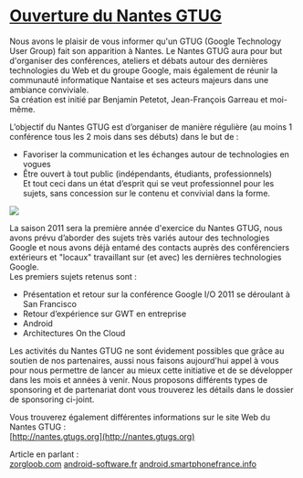 # [Ouverture du Nantes GTUG](https://bazinga-unit.blogspot.com/2011/02/ouverture-du-nantes-gtug.html)

Nous avons le plaisir de vous informer qu'un GTUG (Google Technology User Group) fait son apparition à Nantes. Le Nantes GTUG aura pour but d'organiser des conférences, ateliers et débats autour des dernières technologies du Web et du groupe Google, mais également de réunir la communauté informatique Nantaise et ses acteurs majeurs dans une ambiance conviviale.  
Sa création est initié par Benjamin Petetot, Jean-François Garreau et moi-même.  

L’objectif du Nantes GTUG est d’organiser de manière régulière (au moins 1 conférence tous les 2 mois dans ses débuts) dans le but de :  
- Favoriser la communication et les échanges autour de technologies en vogues  
- Être ouvert à tout public (indépendants, étudiants, professionnels)  
Et tout ceci dans un état d’esprit qui se veut professionnel pour les sujets, sans concession sur le contenu et convivial dans la forme.  

[![](https://sites.google.com/a/gtugs.org/nantes/_/rsrc/1309300502271/config/customLogo.gif?revision=10)](https://sites.google.com/a/gtugs.org/nantes/)  

La saison 2011 sera la première année d'exercice du Nantes GTUG, nous avons prévu d’aborder des sujets très variés autour des technologies Google et nous avons déjà entamé des contacts auprès des conférenciers extérieurs et "locaux" travaillant sur (et avec) les dernières technologies Google.  
Les premiers sujets retenus sont :  
- Présentation et retour sur la conférence Google I/O 2011 se déroulant à San Francisco  
- Retour d’expérience sur GWT en entreprise  
- Android  
- Architectures On the Cloud  

Les activités du Nantes GTUG ne sont évidement possibles que grâce au soutien de nos partenaires, aussi nous faisons aujourd'hui appel à vous pour nous permettre de lancer au mieux cette initiative et de se développer dans les mois et années à venir. Nous proposons différents types de sponsoring et de partenariat dont vous trouverez les détails dans le dossier de sponsoring ci-joint.  

Vous trouverez également différentes informations sur le site Web du Nantes GTUG :  
[http://nantes.gtugs.org](http://nantes.gtugs.org)  

Article en parlant :  
[zorgloob.com](http://www.zorgloob.com/2011/02/15/androidify-et-nouveau-groupe-des-utilisateurs-google-en-france/)
[android-software.fr](http://www.android-software.fr/news-ouverture-dun-nouveau-gtug-en-france-le-nantes-gtug)
[android.smartphonefrance.info](http://android.smartphonefrance.info/actu.asp?ID=1574&T=Creation_du_Google_Technology_User_Group_(GTUG)_de_Nantes)